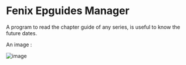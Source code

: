 # Fenix Epguides Manager

A program to read the chapter guide of any series, is useful to know the future dates.

An image : 

![image](https://3.bp.blogspot.com/-hpYYV-8bjpg/WrfLmAeH0CI/AAAAAAAAAJA/G6vZfR21ImQU4ALeRDnofbwPAuhiQFPbQCLcBGAs/s1600/fenixepguidesmanager10.jpg)
